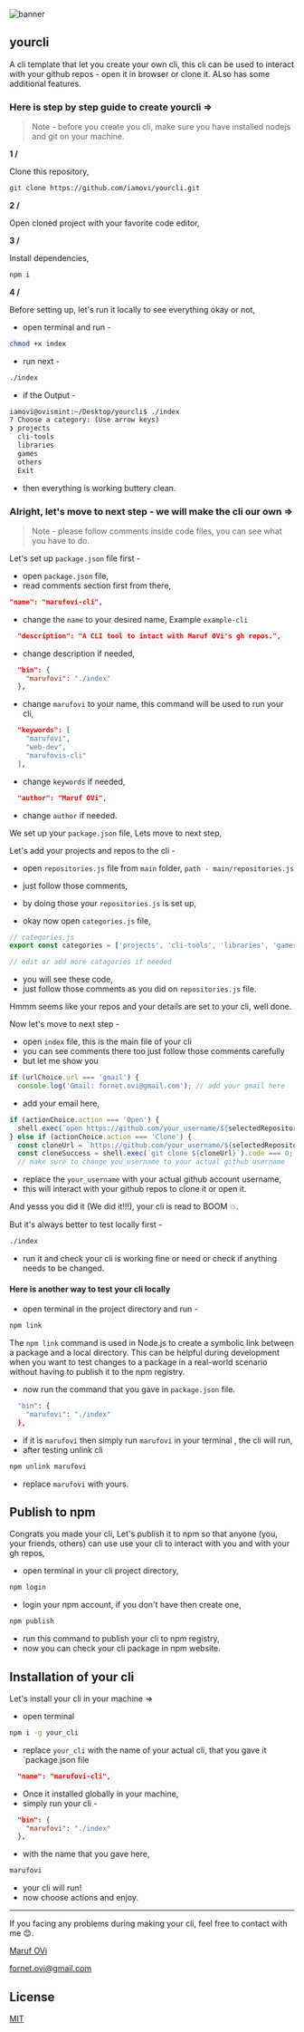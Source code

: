 ![banner](.github/marufovicli.gif)

## yourcli

A cli template that let you create your own cli, this cli can be used to interact with your github repos -  open it in browser or clone it. ALso has some additional features.

### Here is step by step guide to create yourcli =>

> Note - before you create you cli, make sure you have installed nodejs and git on your machine.

**1 /**

Clone this repository,

```bash
git clone https://github.com/iamovi/yourcli.git
```

**2 /**

Open cloned project with your favorite code editor,

**3 /**

Install dependencies,

```bash
npm i
```

**4 /**

Before setting up, let's run it locally to see everything okay or not,

- open terminal and run - 
```bash
chmod +x index
```
- run next - 
```bash
./index
```
- if the Output - 
```bash
iamovi@ovismint:~/Desktop/yourcli$ ./index
? Choose a category: (Use arrow keys)
❯ projects 
  cli-tools 
  libraries 
  games 
  others 
  Exit 
```
- then everything is working buttery clean.

### Alright, let's move to next step - we will make the cli our own =>

> Note - please follow comments inside code files, you can see what you have to do.

Let's set up `package.json` file first -

- open `package.json` file,
- read comments section first from there,
```json
"name": "marufovi-cli",
```
- change the `name` to your desired name, Example `example-cli`
```json
  "description": "A CLI tool to intact with Maruf OVi's gh repos.",
```
- change description if needed,
```json
  "bin": {
    "marufovi": "./index"
  },
```
- change `marufovi` to your name, this command will be used to run your cli,
```json
  "keywords": [
    "marufovi",
    "web-dev",
    "marufovis-cli"
  ],
```
- change `keywords` if needed,
```json
  "author": "Maruf OVi",
```
- change `author` if needed.

We set up your `package.json` file, Lets move to next step,

Let's add your projects and repos to the cli - 

- open `repositories.js` file from `main` folder, `path - main/repositories.js`
- just follow those comments,
- by doing those your `repositories.js` is set up,

- okay now open `categories.js` file,
```javascript
// categories.js
export const categories = ['projects', 'cli-tools', 'libraries', 'games', 'others'];

// edit or add more catagories if needed
```
- you will see these code,
- just follow those comments as you did on `repositories.js` file.

Hmmm seems like your repos and your details are set to your cli, well done.

Now let's move to next step - 

- open `index` file, this is the main file of your cli
- you can see comments there too just follow those comments carefully
- but let me show you
```javascript
if (urlChoice.url === 'gmail') {
  console.log('Gmail: fornet.ovi@gmail.com'); // add your gmail here
```
- add your email here,
```javascript
if (actionChoice.action === 'Open') {
  shell.exec(`open https://github.com/your_username/${selectedRepository}`);
} else if (actionChoice.action === 'Clone') {
  const cloneUrl = `https://github.com/your_username/${selectedRepository}.git`;
  const cloneSuccess = shell.exec(`git clone ${cloneUrl}`).code === 0;
  // make sure to change you_username to your actual github username
```
- replace the `your_username` with your actual github account username,
- this will interact with your github repos to clone it or open it.

And yesss you did it (We did it!!!), your cli is read to BOOM 💥.

But it's always better to test locally first - 
```bash
./index
```
- run it and check your cli is working fine or need or check if anything needs to be changed.

#### Here is another way to test your cli locally

- open terminal in the project directory and run -

```bash
npm link
```

The `npm link` command is used in Node.js to create a symbolic link between a package and a local directory. This can be helpful during development when you want to test changes to a package in a real-world scenario without having to publish it to the npm registry.

- now run the command that you gave in `package.json` file.

```bash
  "bin": {
    "marufovi": "./index"
  },
```
- if it is `marufovi` then simply run `marufovi` in your terminal , the cli will run,
- after testing unlink cli
```bash
npm unlink marufovi
```
- replace `marufovi` with yours.

## Publish to npm

Congrats you made your cli, Let's publish it to npm so that anyone (you, your friends, others) can use use your cli to interact with you and with your gh repos,

- open terminal in your cli project directory,
```bash
npm login
```
- login your npm account, if you don't have then create one,

```bash
npm publish
```
- run this command to publish your cli to npm registry,
- now you can check your cli package in npm website.

## Installation of your cli

Let's install your cli in your machine =>

- open terminal
```bash
npm i -g your_cli
```
- replace `your_cli` with the name of your actual cli, that you gave it `package.json file
```json
  "name": "marufovi-cli",
```
- Once it installed globally in your machine,
- simply run your cli -
```json
  "bin": {
    "marufovi": "./index"
  },
```
- with the name that you gave here,
```bash
marufovi
```
- your cli will run!
- now choose actions and enjoy.

---

If you facing any problems during making your cli, feel free to contact with me 😊.

[Maruf OVi](https://oviportfo.netlify.app/)

fornet.ovi@gmail.com

## License
[MIT](LICENSE)